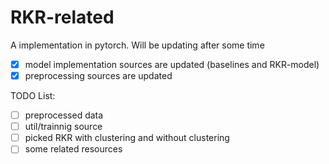 # RKR-related
A implementation in pytorch. Will be updating after some time
  
- [x] model implementation sources are updated (baselines and RKR-model)  
- [x] preprocessing sources are updated  
  
TODO List:  
- [ ] preprocessed data  
- [ ] util/trainnig source  
- [ ] picked RKR with clustering and without clustering  
- [ ] some related resources  
